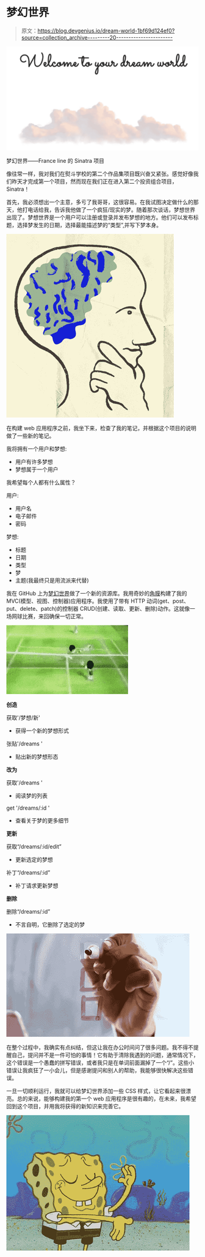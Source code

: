 # 梦幻世界

> 原文：<https://blog.devgenius.io/dream-world-1bf69d124ef0?source=collection_archive---------20----------------------->

![](img/f01ab071d8dc4adfd59d47bb4ee69be8.png)

梦幻世界——France line 的 Sinatra 项目

像往常一样，我对我们在熨斗学校的第二个作品集项目既兴奋又紧张。感觉好像我们昨天才完成第一个项目，然而现在我们正在进入第二个投资组合项目，Sinatra！

首先，我必须想出一个主意，多亏了我哥哥，这很容易。在我试图决定做什么的那天，他打电话给我，告诉我他做了一个疯狂/现实的梦。随着那次谈话，梦想世界出现了。梦想世界是一个用户可以注册或登录并发布梦想的地方。他们可以发布标题，选择梦发生的日期，选择最能描述梦的“类型”,并写下梦本身。

![](img/bcac400274fab434484589538bde7fe9.png)

在构建 web 应用程序之前，我坐下来，检查了我的笔记，并根据这个项目的说明做了一些新的笔记。

我将拥有一个用户和梦想:

*   用户有许多梦想
*   梦想属于一个用户

我希望每个人都有什么属性？

用户:

*   用户名
*   电子邮件
*   密码

梦想:

*   标题
*   日期
*   类型
*   梦
*   主题(我最终只是用流派来代替)

我在 GitHub 上为[梦幻世界](https://github.com/francepants/dream-world)做了一个新的资源库。我用奇妙的[角膜](https://github.com/thebrianemory/corneal)构建了我的 MVC(模型、视图、控制器)应用程序。我使用了带有 HTTP 动词(get、post、put、delete、patch)的控制器 CRUD(创建、读取、更新、删除)动作。这就像一场网球比赛，来回确保一切正常。

![](img/da8228c78ec649a69a3f9edc9425d7b2.png)

**创造**

获取'/梦想/新'

*   获得一个新的梦想形式

张贴'/dreams '

*   贴出新的梦想形态

**改为**

获取'/dreams '

*   阅读梦的列表

get '/dreams/:id '

*   查看关于梦的更多细节

**更新**

获取“/dreams/:id/edit”

*   更新选定的梦想

补丁“/dreams/:id”

*   补丁请求更新梦想

**删除**

删除“/dreams/:id”

*   不言自明，它删除了选定的梦

![](img/6456100dcc738cf9c2d0c0bfb3ed3b4f.png)

在整个过程中，我确实有点纠结，但这让我在办公时间问了很多问题。我不得不提醒自己，提问并不是一件可怕的事情！它有助于清除我遇到的问题，通常情况下，这个错误是一个愚蠢的拼写错误，或者我只是在单词前面漏掉了一个“/”。这些小错误让我疯狂了一小会儿，但是感谢提问和别人的帮助，我能够很快解决这些错误。

一旦一切顺利运行，我就可以给梦幻世界添加一些 CSS 样式，让它看起来很漂亮。总的来说，能够构建我的第一个 web 应用程序是很有趣的，在未来，我希望回到这个项目，并用我将获得的新知识来完善它。

![](img/d4f83de68eae98213fe24fc03ee18424.png)
